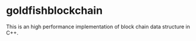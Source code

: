 # goldfishblockchain
This is an high performance implementation of block chain data structure in C++.
